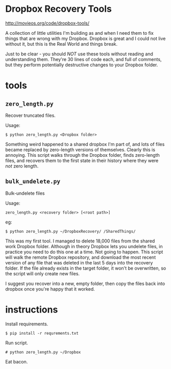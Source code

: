 # Dropbox Recovery Tools

http://movieos.org/code/dropbox-tools/

A collection of little utilities I'm building as and when I need them to fix
things that are wrong with my Dropbox. Dropbox is great and I could not live without
it, but this is the Real World and things break.

Just to be clear - you should _NOT_ use these tools without reading and
understanding them. They're 30 lines of code each, and full of comments, but
they perform potentially destructive changes to your Dropbox folder.

# tools

## `zero_length.py`

Recover truncated files.

Usage:

    $ python zero_length.py <Dropbox folder>

Something weird happened to a shared dropbox I'm part of, and lots of files
became replaced by zero-length versions of themselves. Clearly this is annoying.
This script walks through the Dropbox folder, finds zero-length files, and
recovers them to the first state in their history where they were _not_ zero
length.

## `bulk_undelete.py`

Bulk-undelete files

Usage:

    zero_length.py <recovery folder> [<root path>]

eg:

    $ python zero_length.py ~/DropboxRecovery/ /SharedThings/

This was my first tool. I managed to delete 18,000 files from the shared work
Dropbox folder. Although in theory Dropbox lets you undelete files, in practice
you need to do this one at a time. Not going to happen. This script will walk
the remote Dropbox repository, and download the most recent version of any
file that was deleted in the last 5 days into the recovery folder. If the file
already exists in the target folder, it won't be overwritten, so the script will
only create new files.

I suggest you recover into a new, empty folder, then copy the files back into
dropbox once you're happy that it worked.


# instructions

Install requirements.

    $ pip install -r requrements.txt

Run script.

    # python zero_length.py ~/Dropbox

Eat bacon.


